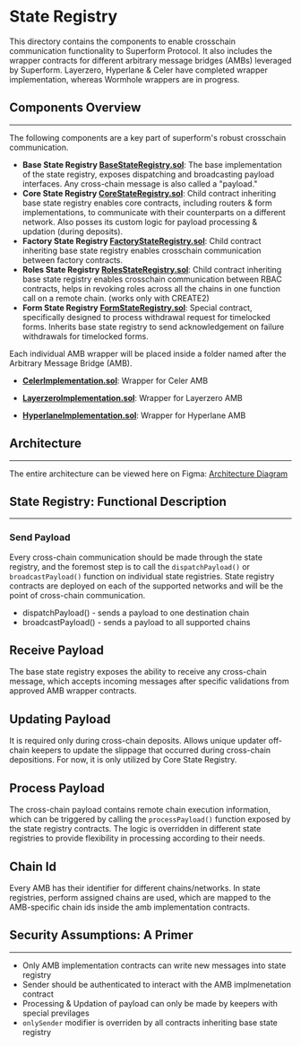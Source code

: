 State Registry
==============

This directory contains the components to enable crosschain communication functionality to Superform Protocol. It also includes the wrapper contracts for different arbitrary message bridges (AMBs) leveraged by Superform. Layerzero, Hyperlane & Celer have completed wrapper implementation, whereas Wormhole wrappers are in progress.

## Components Overview

----
The following components are a key part of superform's robust crosschain communication.

* **Base State Registry [BaseStateRegistry.sol](./BaseStateRegistry.sol)**: The base implementation of the state registry, exposes dispatching and broadcasting payload interfaces. Any cross-chain message is also called a "payload."
* **Core State Registry [CoreStateRegistry.sol](./CoreStateRegistry.sol)**: Child contract inheriting base state registry enables core contracts, including routers & form implementations, to communicate with their counterparts on a different network. Also posses its custom logic for payload processing & updation (during deposits).
* **Factory State Registry [FactoryStateRegistry.sol](./FactoryStateRegistry.sol)**:  Child contract inheriting base state registry enables crosschain communication between factory contracts.
* **Roles State Registry [RolesStateRegistry.sol](./RolesStateRegistry.sol)**:  Child contract inheriting base state registry enables crosschain communication between RBAC contracts, helps in revoking roles across all the chains in one function call on a remote chain. (works only with CREATE2)
* **Form State Registry [FormStateRegistry.sol](./FormStateRegistry.sol)**:  Special contract, specifically designed to process withdrawal request for timelocked forms. Inherits base state registry to send acknowledgement on failure withdrawals for timelocked forms.

Each individual AMB wrapper will be placed inside a folder named after the Arbitrary Message Bridge (AMB).

* **[CelerImplementation.sol](./celer/Implementation.sol)**: Wrapper for Celer AMB

* **[LayerzeroImplementation.sol](./layerzero/Implementation.sol)**: Wrapper for Layerzero AMB

* **[HyperlaneImplementation.sol](./hyperlane/Implementation.sol)**: Wrapper for Hyperlane AMB

## Architecture

---
The entire architecture can be viewed here on Figma: [Architecture Diagram](https://www.figma.com/file/pVU5nivxGIixdagMpaaKjJ/State-Registry?type=whiteboard&node-id=0-1&t=Tv3mz31gmvlJtw5t-0)

## State Registry: Functional Description

---

### Send Payload

Every cross-chain communication should be made through the state registry, and the foremost step is to call the    `dispatchPayload()` or `broadcastPayload()` function on individual state registries. State registry contracts are deployed on each of the supported networks and will be the point of cross-chain communication.

* dispatchPayload() - sends a payload to one destination chain
* broadcastPayload() - sends a payload to all supported chains

## Receive Payload

The base state registry exposes the ability to receive any cross-chain message, which accepts incoming messages after specific validations from approved AMB wrapper contracts.

## Updating Payload

It is required only during cross-chain deposits. Allows unique updater off-chain keepers to update the slippage that occurred during cross-chain depositions. For now, it is only utilized by Core State Registry.

## Process Payload

The cross-chain payload contains remote chain execution information, which can be triggered by calling the `processPayload()` function exposed by the state registry contracts. The logic is overridden in different state registries to provide flexibility in processing according to their needs.

## Chain Id

Every AMB has their identifier for different chains/networks. In state registries, perform assigned chains are used, which are mapped to the AMB-specific chain ids inside the amb implementation contracts.

## Security Assumptions: A Primer

---

* Only AMB implementation contracts can write new messages into state registry
* Sender should be authenticated to interact with the AMB implmenetation contract
* Processing & Updation of payload can only be made by keepers with special previlages
* `onlySender` modifier is overriden by all contracts inheriting base state registry
